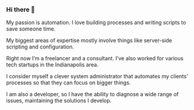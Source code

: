### Hi there 👋
My passion is automation. I love building processes and writing scripts to save someone time.

My biggest areas of expertise mostly involve things like server-side scripting and configuration.

Right now I’m a freelancer and a consultant. I’ve also worked for various tech startups in the Indianapolis area.

I consider myself a clever system administrator that automates my clients’ processes so that they can focus on bigger things.

I am also a developer, so I have the ability to diagnose a wide range of issues, maintaining the solutions I develop.
<!--
**jrussellfreelance/jrussellfreelance** is a ✨ _special_ ✨ repository because its `README.md` (this file) appears on your GitHub profile.

Here are some ideas to get you started:

- 🔭 I’m currently working on ...
- 🌱 I’m currently learning ...
- 👯 I’m looking to collaborate on ...
- 🤔 I’m looking for help with ...
- 💬 Ask me about ...
- 📫 How to reach me: ...
- 😄 Pronouns: ...
- ⚡ Fun fact: ...
-->
